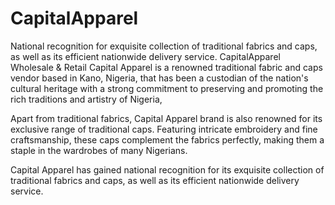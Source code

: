 # CapitalApparel
National recognition for exquisite collection of traditional fabrics and caps, as well as its efficient nationwide delivery service.  CapitalApparel Wholesale &amp; Retail
Capital Apparel is a renowned traditional fabric and caps vendor based in Kano, Nigeria, that has been a custodian of the nation's cultural heritage with a strong commitment to preserving and promoting the rich traditions and artistry of Nigeria,

Apart from traditional fabrics, Capital Apparel brand is also renowned for its exclusive range of traditional caps. Featuring intricate embroidery and fine craftsmanship, these caps complement the fabrics perfectly, making them a staple in the wardrobes of many Nigerians.

Capital Apparel has gained national recognition for its exquisite collection of traditional fabrics and caps, as well as its efficient nationwide delivery service.
